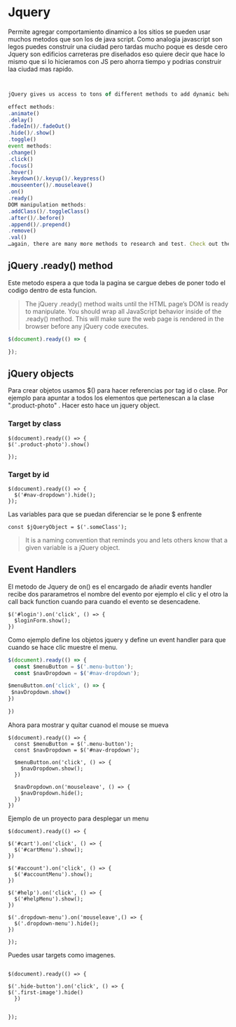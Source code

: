 # Jquery

Permite agregar comportamiento dinamico a los sitios se pueden usar muchos metodos que son los de java script. Como analogia javascript son legos puedes construir una ciudad pero tardas mucho poque es desde cero Jquery son edificios carreteras pre diseñados eso quiere decir que hace lo mismo que si lo hicieramos con JS pero ahorra tiempo y podrias construir laa ciudad mas rapido.

```javascript


jQuery gives us access to tons of different methods to add dynamic behavior to our sites, some methods you’ll see and use often including effects, events, and DOM manipulation:

effect methods:
.animate()
.delay()
.fadeIn()/.fadeOut()
.hide()/.show()
.toggle()
event methods:
.change()
.click()
.focus()
.hover()
.keydown()/.keyup()/.keypress()
.mouseenter()/.mouseleave()
.on()
.ready()
DOM manipulation methods:
.addClass()/.toggleClass()
.after()/.before()
.append()/.prepend()
.remove()
.val()
…again, there are many more methods to research and test. Check out the jQuery documentation for more methods that may be applicable to your site!

```

##  jQuery .ready() method

Este metodo espera a que toda la pagina se cargue debes de poner todo el codigo dentro de esta funcion.

> The jQuery .ready() method waits until the HTML page’s DOM is ready to manipulate. You should wrap all JavaScript behavior inside of the .ready() method. This will make sure the web page is rendered in the browser before any jQuery code executes.

```javascript
$(document).ready(() => {

});
```


## jQuery objects

Para crear objetos usamos $() para hacer referencias por tag id o clase. Por ejemplo para apuntar a todos los elementos que pertenescan a la clase ".product-photo" . Hacer esto hace un jquery object.

### Target by class

```
$(document).ready(() => {
$('.product-photo').show()

});
```

### Target by id

```
$(document).ready(() => {
  $('#nav-dropdown').hide();
});
```
Las variables para que se puedan diferenciar se le pone $ enfrente

```
const $jQueryObject = $('.someClass');
```

>  It is a naming convention that reminds you and lets others know that a given variable is a jQuery object.

## Event Handlers

El metodo de Jquery de on() es el encargado de añadir events handler recibe dos pararametros el nombre del evento por ejemplo el clic y el otro la call back function cuando para cuando el evento se desencadene.

```
$('#login').on('click', () => {
  $loginForm.show();
})

```

Como ejemplo define los objetos jquery y define un event handler para que cuando se hace clic muestre el menu.

```javascript
$(document).ready(() => {
  const $menuButton = $('.menu-button');
  const $navDropdown = $('#nav-dropdown');

$menuButton.on('click', () => {
 $navDropdown.show()
})

})

```


Ahora para mostrar y quitar cuanod el mouse se mueva


```
$(document).ready(() => {
  const $menuButton = $('.menu-button');
  const $navDropdown = $('#nav-dropdown');

  $menuButton.on('click', () => {
    $navDropdown.show();
  })
  
  $navDropdown.on('mouseleave', () => {
    $navDropdown.hide();
  })
})
```

Ejemplo de un proyecto para desplegar un menu 

```
$(document).ready(() => {

$('#cart').on('click', () => {
  $('#cartMenu').show();
})

$('#account').on('click', () => {
  $('#accountMenu').show();
})

$('#help').on('click', () => {
  $('#helpMenu').show();
})

$('.dropdown-menu').on('mouseleave',() => {
  $('.dropdown-menu').hide();
})

});
```

Puedes usar targets como imagenes.

```

$(document).ready(() => {
  
$('.hide-button').on('click', () => {
$('.first-image').hide()
  })


});

```





























































